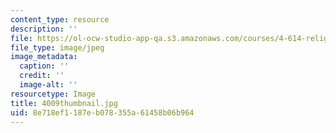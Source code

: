```yaml
---
content_type: resource
description: ''
file: https://ol-ocw-studio-app-qa.s3.amazonaws.com/courses/4-614-religious-architecture-and-islamic-cultures-fall-2002/8e718ef1187eb078355a61458b06b964_4009thumbnail.jpg
file_type: image/jpeg
image_metadata:
  caption: ''
  credit: ''
  image-alt: ''
resourcetype: Image
title: 4009thumbnail.jpg
uid: 8e718ef1-187e-b078-355a-61458b06b964
---
```

